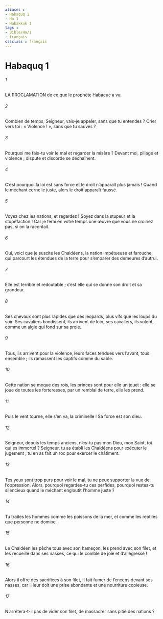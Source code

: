 ```yaml
---
aliases : 
- Habaquq 1
- Ha 1
- Habakkuk 1
tags : 
- Bible/Ha/1
- français
cssclass : français
---
```


# Habaquq 1

###### 1
LA PROCLAMATION de ce que le prophète Habacuc a vu.
###### 2
Combien de temps, Seigneur, vais-je appeler,
sans que tu entendes ?
Crier vers toi : « Violence ! »,
sans que tu sauves ?
###### 3
Pourquoi me fais-tu voir le mal
et regarder la misère ?
Devant moi, pillage et violence ;
dispute et discorde se déchaînent.
###### 4
C’est pourquoi la loi est sans force
et le droit n’apparaît plus jamais !
Quand le méchant cerne le juste,
alors le droit apparaît faussé.
###### 5
Voyez chez les nations, et regardez !
Soyez dans la stupeur et la stupéfaction !
Car je ferai en votre temps une œuvre
que vous ne croiriez pas, si on la racontait.
###### 6
Oui, voici que je suscite les Chaldéens,
la nation impétueuse et farouche,
qui parcourt les étendues de la terre
pour s’emparer des demeures d’autrui.
###### 7
Elle est terrible et redoutable ;
c’est elle qui se donne son droit et sa grandeur.
###### 8
Ses chevaux sont plus rapides que des léopards,
plus vifs que les loups du soir.
Ses cavaliers bondissent,
ils arrivent de loin, ses cavaliers,
ils volent, comme un aigle qui fond sur sa proie.
###### 9
Tous, ils arrivent pour la violence,
leurs faces tendues vers l’avant, tous ensemble ;
ils ramassent les captifs comme du sable.
###### 10
Cette nation se moque des rois,
les princes sont pour elle un jouet :
elle se joue de toutes les forteresses,
par un remblai de terre, elle les prend.
###### 11
Puis le vent tourne, elle s’en va, la criminelle !
Sa force est son dieu.
###### 12
Seigneur, depuis les temps anciens,
n’es-tu pas mon Dieu, mon Saint,
toi qui es immortel ?
Seigneur, tu as établi les Chaldéens
pour exécuter le jugement ;
tu en as fait un roc
pour exercer le châtiment.
###### 13
Tes yeux sont trop purs pour voir le mal,
tu ne peux supporter la vue de l’oppression.
Alors, pourquoi regardes-tu ces perfides,
pourquoi restes-tu silencieux
quand le méchant engloutit l’homme juste ?
###### 14
Tu traites les hommes comme les poissons de la mer,
et comme les reptiles que personne ne domine.
###### 15
Le Chaldéen les pêche tous avec son hameçon,
les prend avec son filet,
et les recueille dans ses nasses,
ce qui le comble de joie et d’allégresse !
###### 16
Alors il offre des sacrifices à son filet,
il fait fumer de l’encens devant ses nasses,
car il leur doit une prise abondante
et une nourriture copieuse.
###### 17
N’arrêtera-t-il pas de vider son filet,
de massacrer sans pitié des nations ?
